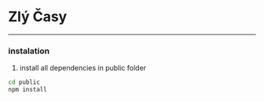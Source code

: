 # Zlý Časy
---

### instalation

1) install all dependencies in public folder


```bash
cd public
npm install
```
